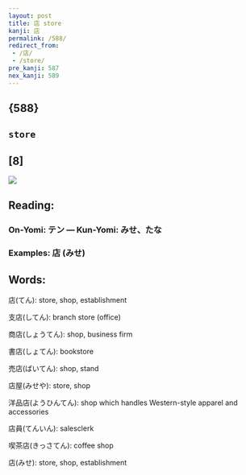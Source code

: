 ```yaml
---
layout: post
title: 店 store
kanji: 店
permalink: /588/
redirect_from:
 - /店/
 - /store/
pre_kanji: 587
nex_kanji: 589
---
```


## {588}

## `store`

## [8]

<div class="stroke"><img src="E5BA97.png" /></div>

## Reading:

### On-Yomi: テン &mdash; Kun-Yomi: みせ、たな

### Examples: 店 (みせ)

## Words:

店(てん): store, shop, establishment

支店(してん): branch store (office)

商店(しょうてん): shop, business firm

書店(しょてん): bookstore

売店(ばいてん): shop, stand

店屋(みせや): store, shop

洋品店(ようひんてん): shop which handles Western-style apparel and accessories

店員(てんいん): salesclerk

喫茶店(きっさてん): coffee shop

店(みせ): store, shop, establishment
